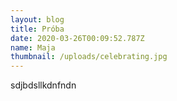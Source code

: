 ```yaml
---
layout: blog
title: Próba
date: 2020-03-26T00:09:52.787Z
name: Maja
thumbnail: /uploads/celebrating.jpg
---
```

sdjbdsllkdnfndn